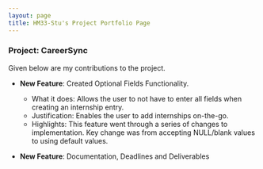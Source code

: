 ```yaml
---
layout: page
title: HM33-Stu's Project Portfolio Page
---
```


### Project: CareerSync

Given below are my contributions to the project.
- **New Feature**: Created Optional Fields Functionality.
    - What it does: Allows the user to not have to enter all fields when creating an internship entry.
    - Justification: Enables the user to add internships on-the-go.
    - Highlights: This feature went through a series of changes to implementation. Key change was from accepting NULL/blank values to using default values.

- **New Feature**: Documentation, Deadlines and Deliverables
